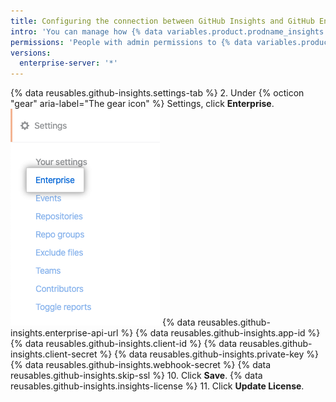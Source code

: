 ```yaml
---
title: Configuring the connection between GitHub Insights and GitHub Enterprise
intro: 'You can manage how {% data variables.product.prodname_insights %} connects to {% data variables.product.prodname_enterprise %}.'
permissions: 'People with admin permissions to {% data variables.product.prodname_insights %} can configure the connection to {% data variables.product.prodname_enterprise %}.'
versions:
  enterprise-server: '*'
---
```


{% data reusables.github-insights.settings-tab %}
2. Under
{% octicon "gear" aria-label="The gear icon" %} Settings, click **Enterprise**.
  ![Enterprise tab](/assets/images/help/insights/enterprise-tab.png)
{% data reusables.github-insights.enterprise-api-url %}
{% data reusables.github-insights.app-id %}
{% data reusables.github-insights.client-id %}
{% data reusables.github-insights.client-secret %}
{% data reusables.github-insights.private-key %}
{% data reusables.github-insights.webhook-secret %}
{% data reusables.github-insights.skip-ssl %}
10. Click **Save**.
{% data reusables.github-insights.insights-license %}
11. Click **Update License**.
